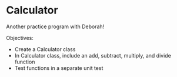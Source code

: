 # Calculator
Another practice program with Deborah!

Objectives:
* Create a Calculator class
* In Calculator class, include an add, subtract, multiply, and divide function
* Test functions in a separate unit test
